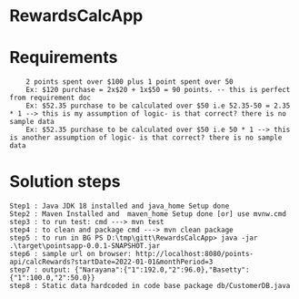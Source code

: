 # RewardsCalcApp


# Requirements


        2 points spent over $100 plus 1 point spent over 50
        Ex: $120 purchase = 2x$20 + 1x$50 = 90 points. -- this is perfect from requirement doc
        Ex: $52.35 purchase to be calculated over $50 i.e 52.35-50 = 2.35 * 1 --> this is my assumption of logic- is that correct? there is no sample data
        Ex: $52.35 purchase to be calculated over $50 i.e 50 * 1 --> this is another assumption of logic- is that correct? there is no sample data

# Solution steps
    
    Step1 : Java JDK 18 installed and java_home Setup done 
    Step2 : Maven Installed and  maven_home Setup done [or] use mvnw.cmd
    step3 : to run test: cmd ---> mvn test 
    step4 : to clean and package cmd ---> mvn clean package
    step5 : to run in BG PS D:\tmp\gitt\RewardsCalcApp> java -jar .\target\pointsapp-0.0.1-SNAPSHOT.jar
    step6 : sample url on browser: http://localhost:8080/points-api/calcRewards?startDate=2022-01-01&monthPeriod=3
    step7 : output: {"Narayana":{"1":192.0,"2":96.0},"Basetty":{"1":100.0,"2":50.0}}
    step8 : Static data hardcoded in code base package db/CustomerDB.java

